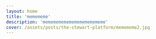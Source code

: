 ```yaml
---
layout: home
title: 'memememe'
description: 'memememememememememememe'
cover: /assets/posts/the-stewart-platform/memememe2.jpg
---
```

